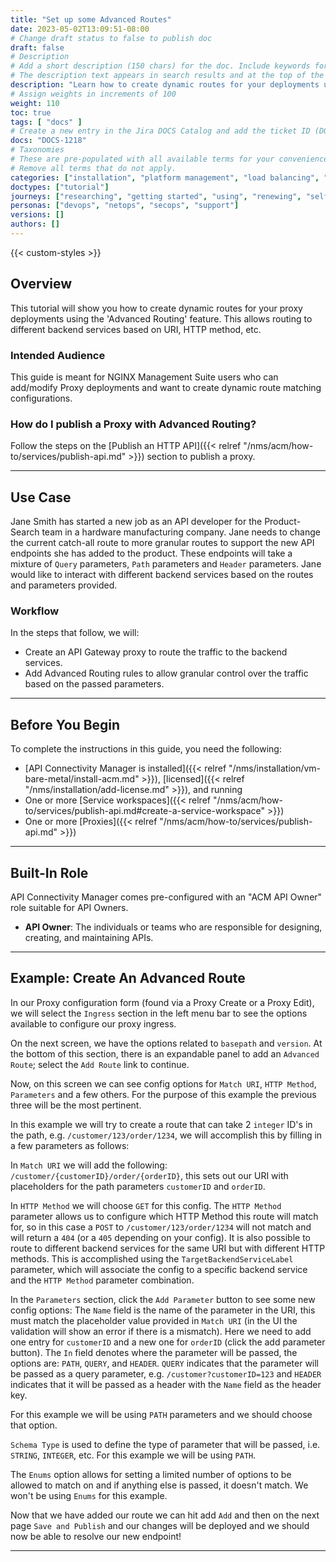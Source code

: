 ```yaml
---
title: "Set up some Advanced Routes"
date: 2023-05-02T13:09:51-08:00
# Change draft status to false to publish doc
draft: false
# Description
# Add a short description (150 chars) for the doc. Include keywords for SEO. 
# The description text appears in search results and at the top of the doc.
description: "Learn how to create dynamic routes for your deployments using NGINX Management Suite API Connectivity Manager."
# Assign weights in increments of 100
weight: 110
toc: true
tags: [ "docs" ]
# Create a new entry in the Jira DOCS Catalog and add the ticket ID (DOCS-<number>) below
docs: "DOCS-1218"
# Taxonomies
# These are pre-populated with all available terms for your convenience.
# Remove all terms that do not apply.
categories: ["installation", "platform management", "load balancing", "api management", "service mesh", "security", "analytics"]
doctypes: ["tutorial"]
journeys: ["researching", "getting started", "using", "renewing", "self service"]
personas: ["devops", "netops", "secops", "support"]
versions: []
authors: []
---
```


{{< custom-styles >}}

## Overview

This tutorial will show you how to create dynamic routes for your proxy deployments using the 'Advanced Routing' feature.
This allows routing to different backend services based on URI, HTTP method, etc.

### Intended Audience

This guide is meant for NGINX Management Suite users who can add/modify Proxy deployments and want to create dynamic route matching configurations.

### How do I publish a Proxy with Advanced Routing?

Follow the steps on the [Publish an HTTP API]({{< relref "/nms/acm/how-to/services/publish-api.md" >}}) section to publish a proxy.

---

## Use Case

Jane Smith has started a new job as an API developer for the Product-Search team in a hardware manufacturing company.
Jane needs to change the current catch-all route to more granular routes to support the new API endpoints she has added to the product.
These endpoints will take a mixture of `Query` parameters, `Path` parameters and `Header` parameters. Jane would like to interact with different backend services based on the routes and parameters provided.

### Workflow

In the steps that follow, we will:

- Create an API Gateway proxy to route the traffic to the backend services.
- Add Advanced Routing rules to allow granular control over the traffic based on the passed parameters.

---

## Before You Begin

To complete the instructions in this guide, you need the following:

- [API Connectivity Manager is installed]({{< relref "/nms/installation/vm-bare-metal/install-acm.md" >}}), [licensed]({{< relref "/nms/installation/add-license.md" >}}), and running
- One or more [Service workspaces]({{< relref "/nms/acm/how-to/services/publish-api.md#create-a-service-workspace" >}})
- One or more [Proxies]({{< relref "/nms/acm/how-to/services/publish-api.md" >}})

---

## Built-In Role

API Connectivity Manager comes pre-configured with an "ACM API Owner" role suitable for API Owners.

- **API Owner**: The individuals or teams who are responsible for designing, creating, and maintaining APIs.

---

## Example: Create An Advanced Route

In our Proxy configuration form (found via a Proxy Create or a Proxy Edit), we will select the `Ingress` section in the left menu bar to see the options available to configure our proxy ingress.

On the next screen, we have the options related to `basepath` and `version`. At the bottom of this section, there is an expandable panel to add an `Advanced Route`; select the `Add Route` link to continue.

Now, on this screen we can see config options for `Match URI`, `HTTP Method`, `Parameters` and a few others. For the purpose of this example the previous three will be the most pertinent.

In this example we will try to create a route that can take 2 `integer` ID's in the path, e.g. `/customer/123/order/1234`, we will accomplish this by filling in a few parameters as follows:

In `Match URI` we will add the following: `/customer/{customerID}/order/{orderID}`, this sets out our URI with placeholders for the path parameters `customerID` and `orderID`.

In `HTTP Method` we will choose `GET` for this config. The `HTTP Method` parameter allows us to configure which HTTP Method this route will match for, so in this case a `POST` to `/customer/123/order/1234` will not match and will return a `404` (or a `405` depending on your config).
It is also possible to route to different backend services for the same URI but with different HTTP methods. This is accomplished using the `TargetBackendServiceLabel` parameter, which will associate the config to a specific backend service and the `HTTP Method` parameter combination.

In the `Parameters` section, click the `Add Parameter` button to see some new config options:
The `Name` field is the name of the parameter in the URI, this must match the placeholder value provided in `Match URI` (in the UI the validation will show an error if there is a mismatch).
Here we need to add one entry for `customerID` and a new one for `orderID` (click the add parameter button).
The `In` field denotes where the parameter will be passed, the options are: `PATH`, `QUERY`, and `HEADER`.
`QUERY` indicates that the parameter will be passed as a query parameter, e.g. `/customer?customerID=123` and `HEADER` indicates that it will be passed as a header with the `Name` field as the header key.

For this example we will be using `PATH` parameters and we should choose that option.

`Schema Type` is used to define the type of parameter that will be passed, i.e. `STRING`, `INTEGER`, etc.
For this example we will be using `PATH`.

The `Enums` option allows for setting a limited number of options to be allowed to match on and if anything else is passed, it doesn't match.
We won't be using `Enums` for this example.

Now that we have added our route we can hit add `Add` and then on the next page `Save and Publish` and our changes will be deployed and we should now be able to resolve our new endpoint!

---
